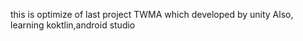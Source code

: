 this is optimize of last project TWMA which developed by unity
Also, learning koktlin,android studio
